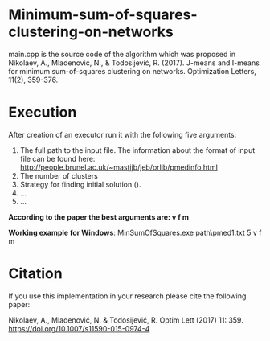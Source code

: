 # Minimum-sum-of-squares-clustering-on-networks

main.cpp is the source code of the algorithm which was proposed in Nikolaev, A., Mladenović, N., & Todosijević, R. (2017). J-means and I-means for minimum sum-of-squares clustering on networks. Optimization Letters, 11(2), 359-376.

# Execution

After creation of an executor run it with the following five arguments:
1. The full path to the input file. The information about the format of input file can be found here: http://people.brunel.ac.uk/~mastjjb/jeb/orlib/pmedinfo.html   
2. The number of clusters
3. Strategy for finding initial solution ().
4. ...
5. ...

**According to the paper the best arguments are: v f m**

**Working example for Windows**:
MinSumOfSquares.exe path\pmed1.txt 5 v f m

# Citation

If you use this implementation in your research please cite the following paper:

Nikolaev, A., Mladenović, N. & Todosijević, R. Optim Lett (2017) 11: 359. https://doi.org/10.1007/s11590-015-0974-4
